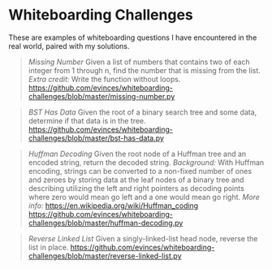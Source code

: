 # Whiteboarding Challenges


These are examples of whiteboarding questions I have encountered in the real world, paired with my solutions.

> *Missing Number*
> Given a list of numbers that contains two of each integer from 1 through n, find the number that is missing from the list.
> _Extra credit:_
> Write the function without loops.
https://github.com/evinces/whiteboarding-challenges/blob/master/missing-number.py

> *BST Has Data*
> Given the root of a binary search tree and some data, determine if that data is in the tree.
https://github.com/evinces/whiteboarding-challenges/blob/master/bst-has-data.py

> *Huffman Decoding*
> Given the root node of a Huffman tree and an encoded string, return the decoded string.
> _Background:_
> With Huffman encoding, strings can be converted to a non-fixed number of ones and zeroes by storing data at the leaf nodes of a binary tree and describing utilizing the left and right pointers as decoding points where zero would mean go left and a one would mean go right.
> _More info:_ https://en.wikipedia.org/wiki/Huffman_coding
https://github.com/evinces/whiteboarding-challenges/blob/master/huffman-decoding.py

> *Reverse Linked List*
> Given a singly-linked-list head node, reverse the list in place.
https://github.com/evinces/whiteboarding-challenges/blob/master/reverse-linked-list.py
